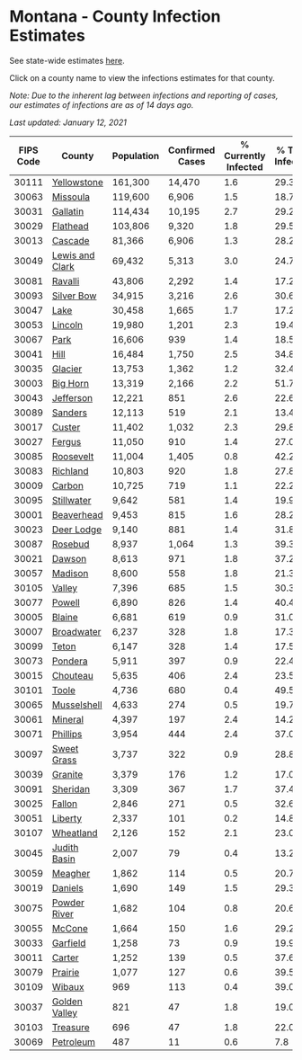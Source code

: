 # Montana - County Infection Estimates

See state-wide estimates [here](/infections/us-mt).

Click on a county name to view the infections estimates for that county.

*Note: Due to the inherent lag between infections and reporting of cases, our estimates of infections are as of 14 days ago.*

*Last updated: January 12, 2021*

|   FIPS Code |                             County |   Population |   Confirmed Cases |   % Currently Infected |   % Total Infected |
|-------------|------------------------------------|--------------|-------------------|------------------------|--------------------|
|       30111 |         [Yellowstone](yellowstone) |      161,300 |            14,470 |                    1.6 |               29.3 |
|       30063 |               [Missoula](missoula) |      119,600 |             6,906 |                    1.5 |               18.7 |
|       30031 |               [Gallatin](gallatin) |      114,434 |            10,195 |                    2.7 |               29.2 |
|       30029 |               [Flathead](flathead) |      103,806 |             9,320 |                    1.8 |               29.5 |
|       30013 |                 [Cascade](cascade) |       81,366 |             6,906 |                    1.3 |               28.2 |
|       30049 | [Lewis and Clark](lewis-and-clark) |       69,432 |             5,313 |                    3.0 |               24.7 |
|       30081 |                 [Ravalli](ravalli) |       43,806 |             2,292 |                    1.4 |               17.2 |
|       30093 |           [Silver Bow](silver-bow) |       34,915 |             3,216 |                    2.6 |               30.6 |
|       30047 |                       [Lake](lake) |       30,458 |             1,665 |                    1.7 |               17.2 |
|       30053 |                 [Lincoln](lincoln) |       19,980 |             1,201 |                    2.3 |               19.4 |
|       30067 |                       [Park](park) |       16,606 |               939 |                    1.4 |               18.5 |
|       30041 |                       [Hill](hill) |       16,484 |             1,750 |                    2.5 |               34.8 |
|       30035 |                 [Glacier](glacier) |       13,753 |             1,362 |                    1.2 |               32.4 |
|       30003 |               [Big Horn](big-horn) |       13,319 |             2,166 |                    2.2 |               51.7 |
|       30043 |             [Jefferson](jefferson) |       12,221 |               851 |                    2.6 |               22.6 |
|       30089 |                 [Sanders](sanders) |       12,113 |               519 |                    2.1 |               13.4 |
|       30017 |                   [Custer](custer) |       11,402 |             1,032 |                    2.3 |               29.8 |
|       30027 |                   [Fergus](fergus) |       11,050 |               910 |                    1.4 |               27.0 |
|       30085 |             [Roosevelt](roosevelt) |       11,004 |             1,405 |                    0.8 |               42.2 |
|       30083 |               [Richland](richland) |       10,803 |               920 |                    1.8 |               27.8 |
|       30009 |                   [Carbon](carbon) |       10,725 |               719 |                    1.1 |               22.2 |
|       30095 |           [Stillwater](stillwater) |        9,642 |               581 |                    1.4 |               19.9 |
|       30001 |           [Beaverhead](beaverhead) |        9,453 |               815 |                    1.6 |               28.2 |
|       30023 |           [Deer Lodge](deer-lodge) |        9,140 |               881 |                    1.4 |               31.8 |
|       30087 |                 [Rosebud](rosebud) |        8,937 |             1,064 |                    1.3 |               39.3 |
|       30021 |                   [Dawson](dawson) |        8,613 |               971 |                    1.8 |               37.2 |
|       30057 |                 [Madison](madison) |        8,600 |               558 |                    1.8 |               21.3 |
|       30105 |                   [Valley](valley) |        7,396 |               685 |                    1.5 |               30.3 |
|       30077 |                   [Powell](powell) |        6,890 |               826 |                    1.4 |               40.4 |
|       30005 |                   [Blaine](blaine) |        6,681 |               619 |                    0.9 |               31.0 |
|       30007 |           [Broadwater](broadwater) |        6,237 |               328 |                    1.8 |               17.3 |
|       30099 |                     [Teton](teton) |        6,147 |               328 |                    1.4 |               17.5 |
|       30073 |                 [Pondera](pondera) |        5,911 |               397 |                    0.9 |               22.4 |
|       30015 |               [Chouteau](chouteau) |        5,635 |               406 |                    2.4 |               23.5 |
|       30101 |                     [Toole](toole) |        4,736 |               680 |                    0.4 |               49.5 |
|       30065 |         [Musselshell](musselshell) |        4,633 |               274 |                    0.5 |               19.7 |
|       30061 |                 [Mineral](mineral) |        4,397 |               197 |                    2.4 |               14.2 |
|       30071 |               [Phillips](phillips) |        3,954 |               444 |                    2.4 |               37.0 |
|       30097 |         [Sweet Grass](sweet-grass) |        3,737 |               322 |                    0.9 |               28.8 |
|       30039 |                 [Granite](granite) |        3,379 |               176 |                    1.2 |               17.0 |
|       30091 |               [Sheridan](sheridan) |        3,309 |               367 |                    1.7 |               37.4 |
|       30025 |                   [Fallon](fallon) |        2,846 |               271 |                    0.5 |               32.6 |
|       30051 |                 [Liberty](liberty) |        2,337 |               101 |                    0.2 |               14.8 |
|       30107 |             [Wheatland](wheatland) |        2,126 |               152 |                    2.1 |               23.0 |
|       30045 |       [Judith Basin](judith-basin) |        2,007 |                79 |                    0.4 |               13.2 |
|       30059 |                 [Meagher](meagher) |        1,862 |               114 |                    0.5 |               20.7 |
|       30019 |                 [Daniels](daniels) |        1,690 |               149 |                    1.5 |               29.3 |
|       30075 |       [Powder River](powder-river) |        1,682 |               104 |                    0.8 |               20.6 |
|       30055 |                   [McCone](mccone) |        1,664 |               150 |                    1.6 |               29.2 |
|       30033 |               [Garfield](garfield) |        1,258 |                73 |                    0.9 |               19.9 |
|       30011 |                   [Carter](carter) |        1,252 |               139 |                    0.5 |               37.6 |
|       30079 |                 [Prairie](prairie) |        1,077 |               127 |                    0.6 |               39.5 |
|       30109 |                   [Wibaux](wibaux) |          969 |               113 |                    0.4 |               39.0 |
|       30037 |     [Golden Valley](golden-valley) |          821 |                47 |                    1.8 |               19.0 |
|       30103 |               [Treasure](treasure) |          696 |                47 |                    1.8 |               22.0 |
|       30069 |             [Petroleum](petroleum) |          487 |                11 |                    0.6 |                7.8 |